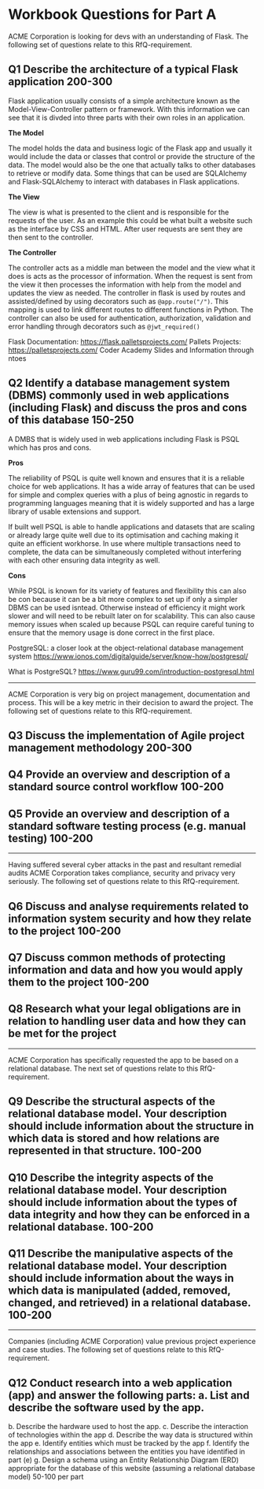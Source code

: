 # Workbook Questions for Part A


ACME Corporation is looking for devs with an understanding of Flask. The following set of questions relate to this RfQ-requirement.

## Q1 	Describe the architecture of a typical Flask application 200-300
Flask application usually consists of a simple architecture known as the Model-View-Controller pattern or framework. With this information we can see that it is divded into three parts with their own roles in an application.

**The Model**

The model holds the data and business logic of the Flask app and usually it would include the data or classes that control or provide the structure of the data. The model would also be the one that actually talks to other databases to retrieve or modify data. Some things that can be used are SQLAlchemy and Flask-SQLAlchemy to interact with databases in Flask applications.

**The View**

The view is what is presented to the client and is responsible for the requests of the user. As an example this could be what built a website such as the interface by CSS and HTML. After user requests are sent they are then sent to the controller.

**The Controller**

The controller acts as a middle man between the model and the view what it does is acts as the processor of information. When the request is sent from the view it then processes the information with help from the model and updates the view as needed. The controller in flask is used by routes and assisted/defined by using decorators such as `@app.route("/")`. This mapping is used to link different routes to different functions in Python. The controller can also be used for authentication, authorization, validation and error handling through decorators such as `@jwt_required()`


Flask Documentation: https://flask.palletsprojects.com/
Pallets Projects: https://palletsprojects.com/
Coder Academy Slides and Information through ntoes

## Q2 	Identify a database management system (DBMS) commonly used in web applications (including Flask) and discuss the pros and cons of this database 150-250

A DMBS that is widely used in web applications including Flask is PSQL which has pros and cons.

**Pros**

The reliability of PSQL is quite well known and ensures that it is a reliable choice for web applications. It has a wide array of features that can be used for simple and complex queries with a plus of being agnostic in regards to programming languages meaning that it is widely supported and has a large library of usable extensions and support.

If built well PSQL is able to handle applications and datasets that are scaling or already large quite well due to its optimisation and caching making it quite an efficient workhorse. In use where multiple transactions need to complete, the data can be simultaneously completed without interfering with each other ensuring data integrity as well.

**Cons**

While PSQL is known for its variety of features and flexibility this can also be con because it can be a bit more complex to set up if only a simpler DBMS can be used isntead. Otherwise instead of efficiency it might work slower and will need to be rebuilt later on for scalability. This can also cause memory issues when scaled up because PSQL can require careful tuning to ensure that the memory usage is done correct in the first place. 

PostgreSQL: a closer look at the object-relational database management system  https://www.ionos.com/digitalguide/server/know-how/postgresql/

What is PostgreSQL? https://www.guru99.com/introduction-postgresql.html
***
ACME Corporation is very big on project management, documentation and process. This will be a key metric in their decision to award the project. The following set of questions relate to this RfQ-requirement.

## Q3 	Discuss the implementation of Agile project management methodology 200-300


## Q4 	Provide an overview and description of a standard source control workflow 100-200


## Q5 	Provide an overview and description of a standard software testing process (e.g. manual testing) 100-200

***
Having suffered several cyber attacks in the past and resultant remedial audits ACME Corporation takes compliance, security and privacy very seriously. The following set of questions relate to this RfQ-requirement.

## Q6 	Discuss and analyse requirements related to information system security and how they relate to the project 100-200


## Q7 	Discuss common methods of protecting information and data and how you would apply them to the project 100-200


## Q8   Research what your legal obligations are in relation to handling user data and how they can be met for the project

***
ACME Corporation has specifically requested the app to be based on a relational database. The next set of questions relate to this RfQ-requirement.

## Q9 	Describe the structural aspects of the relational database model. Your description should include information about the structure in which data is stored and how relations are represented in that structure. 	100-200

## Q10 	Describe the integrity aspects of the relational database model. Your description should include information about the types of data integrity and how they can be enforced in a relational database. 	100-200

## Q11 	Describe the manipulative aspects of the relational database model. Your description should include information about the ways in which data is manipulated (added, removed, changed, and retrieved) in a relational database. 	100-200


***
Companies (including ACME Corporation) value previous project experience and case studies. The following set of questions relate to this RfQ-requirement. 

## Q12 	Conduct research into a web application (app) and answer the following parts:  a. List and describe the software used by the app.
  b. Describe the hardware used to host the app.
  c. Describe the interaction of technologies within the app
  d. Describe the way data is structured within the app
  e. Identify entities which must be tracked by the app
  f. Identify the relationships and associations between the entities you have identified in part (e)
  g. Design a schema using an Entity Relationship Diagram (ERD) appropriate for the database of this website (assuming a relational database model) 	50-100 per part
